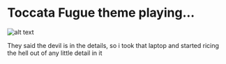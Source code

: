 # Toccata Fugue theme playing...
![alt text](https://github.com/Satanx016/satanx016/blob/main/assets/shadowMoonlightSonata.gif "Toccata Fugue theme playing...")

They said the devil is in the details, so i took that laptop and started ricing the hell out of any little detail in it
